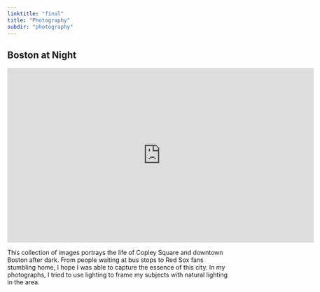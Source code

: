 ```yaml
---
linktitle: "final"
title: "Photography"
subdir: "photography"
---
```


## Boston at Night
<div class="h_iframe">
<iframe src="https://albumizr.com/a/ecSX" scrolling="no" frameborder="0" allowfullscreen width="700" height="400"></iframe>
</div>

This collection of images portrays the life of Copley Square and downtown Boston after dark. From people waiting at bus stops to Red Sox fans stumbling home, I hope I was able to capture the essence of this city. In my photographs, I tried to use lighting to frame my subjects with natural lighting in the area.